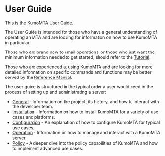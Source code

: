 # User Guide

This is the KumoMTA User Guide.

The User Guide is intended for those who have a general understanding of operating an MTA and are looking for information on how to use KumoMTA in particular.

Those who are brand new to email operations, or those who just want the minimum
information needed to get started, should refer to the
[Tutorial](../tutorial/quickstart.md).

Those who are experienced at using KumoMTA and are looking for more detailed information on specific commands and functions may be better served by the [Reference Manual](../reference/index.md).

The user guide is structured in the typical order a user would need in the process of setting up and administrating a server:

* [General](./general/preface.md) - Information on the project, its history, and how to interact with the developer team.
* [Installation](./installation/overview.md) - Information on how to install KumoMTA for a variety of use cases and platforms.
* [Configuration](./configuration/concepts.md) - An explanation of how to configure KumoMTA for typical use cases.
* [Operation](./operation/starting.md) - Information on how to manage and interact with a KumoMTA server.
* [Policy](./policy/index.md) - A deeper dive into the policy capabilities of KumoMTA and how to implement advanced use cases.
